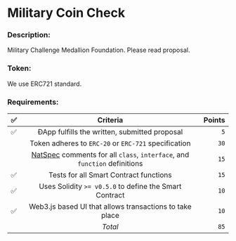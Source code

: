 # Military Coin Check

### Description:
Military Challenge Medallion Foundation. Please read proposal.

### Token:
We use ERC721 standard.

### Requirements: 
| ✅ | Criteria |  Points |
|----------|:-------------:|------:|
| ✅ | ÐApp fulfills the written, submitted proposal | `5` |
|  | Token adheres to `ERC-20` or `ERC-721` specification | `30` |
|  | [NatSpec](https://solidity.readthedocs.io/en/v0.5.9/natspec-format.html) comments for all `class`, `interface`, and `function` definitions | `15` |
| ✅ | Tests for all Smart Contract functions | `15` |
| ✅ | Uses Solidity `>= v0.5.0` to define the Smart Contract | `10` |
| ✅ | Web3.js based UI that allows transactions to take place | `10` |
|  | _Total_ | `85` |